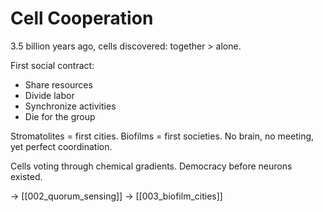 # Cell Cooperation

3.5 billion years ago, cells discovered: together > alone.

First social contract:
- Share resources
- Divide labor  
- Synchronize activities
- Die for the group

Stromatolites = first cities.
Biofilms = first societies.
No brain, no meeting, yet perfect coordination.

Cells voting through chemical gradients.
Democracy before neurons existed.

→ [[002_quorum_sensing]]
→ [[003_biofilm_cities]]